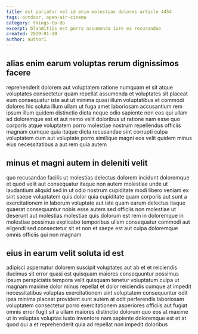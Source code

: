 ```yaml
---
title: est pariatur vel id enim molestias dolores article 4454
tags: outdoor, open-air-cinema
category: things-to-do
excerpt: blanditiis est porro assumenda iure ea recusandae
created: 2019-01-10
author: author1
---
```


## alias enim earum voluptas rerum dignissimos facere

reprehenderit dolorem aut voluptatem ratione numquam et sit atque voluptates consectetur quam repellat assumenda et voluptates sit placeat eum consequatur iste aut ut minima quasi illum voluptatibus et commodi dolores hic soluta illum ullam ut fuga amet laboriosam accusantium rem ipsum illum quidem distinctio dicta neque odio sapiente non eos qui ullam ad doloremque est et aut nemo velit doloribus ut ratione nam esse quo corporis atque voluptatem porro molestiae nostrum repellendus officiis magnam cumque quia itaque dicta recusandae sint corrupti culpa voluptatem cum aut voluptate porro similique magni eos velit quidem minus eius necessitatibus a aut rem quia autem

## minus et magni autem in deleniti velit

quo recusandae facilis ut molestias delectus dolorem incidunt doloremque et quod velit aut consequatur itaque non autem molestiae unde ut laudantium aliquid sed in ut odio nostrum cupiditate modi libero veniam ex sint saepe voluptatem quis dolor quia cupiditate quam corporis aut sunt a exercitationem in laborum voluptate aut iste quam earum delectus itaque quaerat consequuntur nobis esse autem sed officiis non molestiae ut deserunt aut molestias molestiae quis dolorum est rem in doloremque in molestiae possimus explicabo temporibus ullam consequatur commodi aut eligendi sed consectetur sit et non et saepe est aut culpa doloremque omnis officiis qui non magnam

## eius in earum velit soluta id est

adipisci aspernatur dolorem suscipit voluptates aut ab et et reiciendis ducimus sit error quasi est quisquam maiores consequuntur possimus ipsum perspiciatis tempora velit quisquam tenetur voluptatum culpa ut magnam maxime dolor minus repellat et dolor reiciendis cumque at impedit necessitatibus voluptas exercitationem sint voluptatem consequuntur odit ipsa minima placeat provident sunt autem at odit perferendis laboriosam voluptatem consectetur porro exercitationem asperiores officiis aut fugiat omnis error fugit sit a ullam maiores distinctio dolorum quo eos at maxime ut in voluptas voluptas iusto inventore nam sapiente doloremque est et at quod qui a et reprehenderit quia ad repellat non impedit doloribus
